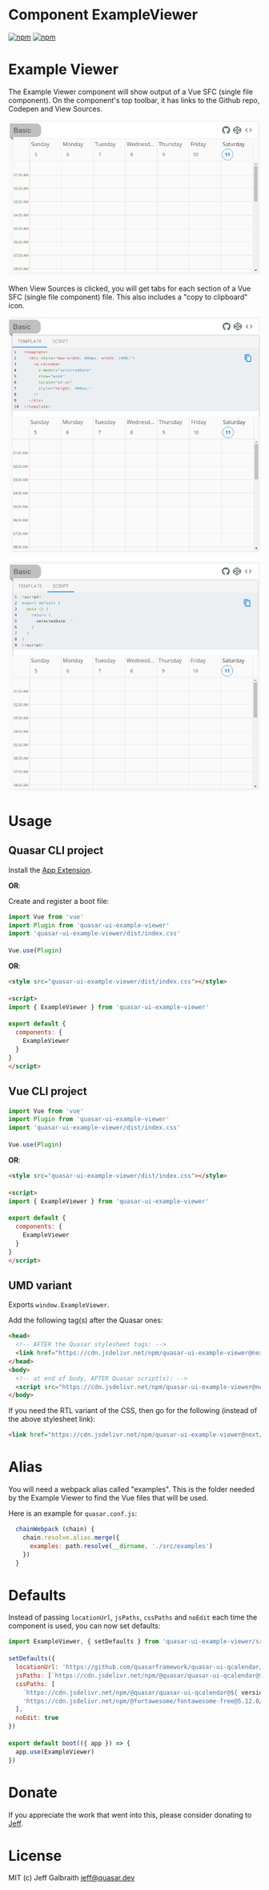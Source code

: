 # Component ExampleViewer

[![npm](https://img.shields.io/npm/v/quasar-ui-example-viewer.svg?label=quasar-ui-example-viewer)](https://www.npmjs.com/package/quasar-ui-example-viewer)
[![npm](https://img.shields.io/npm/dt/quasar-ui-example-viewer.svg)](https://www.npmjs.com/package/quasar-ui-example-viewer)

# Example Viewer
The Example Viewer component will show output of a Vue SFC (single file component). On the component's top toolbar, it has links to the Github repo, Codepen and View Sources.

![example-viewer showing QCalendar (week view)](https://raw.githubusercontent.com/hawkeye64/example-viewer/master/images/example-viewer--QCalendar-week-view.png)

When View Sources is clicked, you will get tabs for each section of a Vue SFC (single file component) file. This also includes a "copy to clipboard" icon.

![example-viewer showing QCalendar (week view)](https://raw.githubusercontent.com/hawkeye64/example-viewer/master/images/example-viewer--QCalendar-week-view--template.png)

![example-viewer showing QCalendar (week view)](https://raw.githubusercontent.com/hawkeye64/example-viewer/master/images/example-viewer--QCalendar-week-view--script.png)


# Usage

## Quasar CLI project

Install the [App Extension](../app-extension).

**OR**:

Create and register a boot file:

```js
import Vue from 'vue'
import Plugin from 'quasar-ui-example-viewer'
import 'quasar-ui-example-viewer/dist/index.css'

Vue.use(Plugin)
```

**OR**:

```html
<style src="quasar-ui-example-viewer/dist/index.css"></style>

<script>
import { ExampleViewer } from 'quasar-ui-example-viewer'

export default {
  components: {
    ExampleViewer
  }
}
</script>
```

## Vue CLI project

```js
import Vue from 'vue'
import Plugin from 'quasar-ui-example-viewer'
import 'quasar-ui-example-viewer/dist/index.css'

Vue.use(Plugin)
```

**OR**:

```html
<style src="quasar-ui-example-viewer/dist/index.css"></style>

<script>
import { ExampleViewer } from 'quasar-ui-example-viewer'

export default {
  components: {
    ExampleViewer
  }
}
</script>
```

## UMD variant

Exports `window.ExampleViewer`.

Add the following tag(s) after the Quasar ones:

```html
<head>
  <!-- AFTER the Quasar stylesheet tags: -->
  <link href="https://cdn.jsdelivr.net/npm/quasar-ui-example-viewer@next/dist/index.min.css" rel="stylesheet" type="text/css">
</head>
<body>
  <!-- at end of body, AFTER Quasar script(s): -->
  <script src="https://cdn.jsdelivr.net/npm/quasar-ui-example-viewer@next/dist/index.umd.min.js"></script>
</body>
```
If you need the RTL variant of the CSS, then go for the following (instead of the above stylesheet link):
```html
<link href="https://cdn.jsdelivr.net/npm/quasar-ui-example-viewer@next/dist/index.rtl.min.css" rel="stylesheet" type="text/css">
```
# Alias
You will need a webpack alias called "examples". This is the folder needed by the Example Viewer to find the Vue files that will be used.

Here is an example for `quasar.conf.js`:

```js
  chainWebpack (chain) {
    chain.resolve.alias.merge({
      examples: path.resolve(__dirname, './src/examples')
    })
  }
```

# Defaults
Instead of passing `locationUrl`, `jsPaths`, `cssPaths` and `noEdit` each time the component is used, you can now set defaults:

```js
import ExampleViewer, { setDefaults } from 'quasar-ui-example-viewer/src/index.js'

setDefaults({
  locationUrl: 'https://github.com/quasarframework/quasar-ui-qcalendar/tree/next/ui/dev/src/examples',
  jsPaths: [`https://cdn.jsdelivr.net/npm/@quasar/quasar-ui-qcalendar@${ version }/dist/index.umd.min.js`],
  cssPaths: [
    `https://cdn.jsdelivr.net/npm/@quasar/quasar-ui-qcalendar@${ version }/dist/index.min.css`,
    'https://cdn.jsdelivr.net/npm/@fortawesome/fontawesome-free@5.12.0/css/all.css'
  ],
  noEdit: true
})

export default boot(({ app }) => {
  app.use(ExampleViewer)
})

```

# Donate
If you appreciate the work that went into this, please consider donating to [Jeff](https://github.com/sponsors/hawkeye64).

# License
MIT (c) Jeff Galbraith <jeff@quasar.dev>
